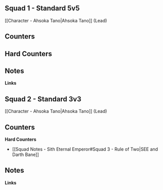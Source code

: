 
## Squad 1 - Standard 5v5
[[Character - Ahsoka Tano|Ahsoka Tano]] (Lead)


**Counters**
 - 

**Hard Counters**
 - 

**Notes**
 - 

**Links**

## Squad 2 - Standard 3v3
[[Character - Ahsoka Tano|Ahsoka Tano]] (Lead)


**Counters**
 - 

**Hard Counters**
 - [[Squad Notes - Sith Eternal Emperor#Squad 3 - Rule of Two|SEE and Darth Bane]]

**Notes**
 - 

**Links**
